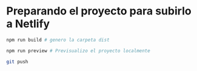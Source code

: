 # Preparando el proyecto para subirlo a Netlify

```sh
npm run build # genero la carpeta dist
```

```sh
npm run preview # Previsualizo el proyecto localmente
``` 

```sh
git push
``` 